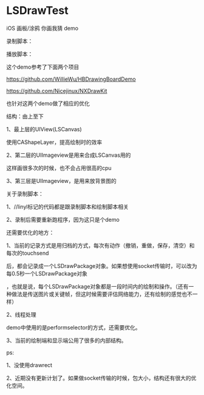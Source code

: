 # LSDrawTest

iOS 画板/涂鸦 你画我猜 demo

录制脚本：


播放脚本：




这个demo参考了下面两个项目

https://github.com/WillieWu/HBDrawingBoardDemo

https://github.com/Nicejinux/NXDrawKit

也针对这两个demo做了相应的优化

结构：由上至下

1、最上层的UIView(LSCanvas)

使用CAShapeLayer，提高绘制时的效率

2、第二层的UIImageview是用来合成LSCanvas用的

这样画很多次的时候，也不会占用很高的cpu

3、第三层是UIImageview，是用来放背景图的



关于录制脚本：

1、//linyl标记的代码都是跟录制脚本和绘制脚本相关

2、录制后需要重新跑程序，因为这只是个demo

还需要优化的地方：

1、当前的记录方式是用归档的方式，每次有动作（撤销，重做，保存，清空）和每次的touchsend

后，都会记录成一个LSDrawPackage对象。如果想使用socket传输时，可以改为每0.5秒一个LSDrawPackage对象

，也就是说，每个LSDrawPackage对象都是一段时间内的绘制和操作。（还有一种做法是传送图片或关键帧，但这时候需要评估网络能力，还有绘制的感觉也不一样）

2、线程处理

demo中使用的是performselector的方式，还需要优化。

3、当前的绘制端和显示端公用了很多的内部结构。



ps:

1、没使用drawrect

2、近期没有更新计划了。如果做socket传输的时候，包大小，结构还有很大的优化空间。
